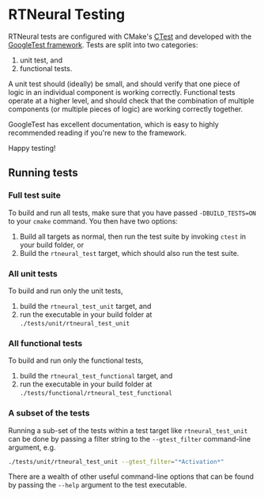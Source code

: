 # RTNeural Testing

RTNeural tests are configured with CMake's [CTest](https://cmake.org/cmake/help/book/mastering-cmake/chapter/Testing%20With%20CMake%20and%20CTest.html) and developed with the [GoogleTest framework](https://github.com/google/googletest). Tests are split into two categories:

1. unit test, and
2. functional tests.

A unit test should (ideally) be small, and should verify that one piece of
logic in an individual component is working correctly. Functional tests operate
at a higher level, and should check that the combination of multiple components
(or multiple pieces of logic) are working correctly together.

GoogleTest has excellent documentation, which is easy to highly recommended
reading if you're new to the framework.

Happy testing!

## Running tests

### Full test suite

To build and run all tests, make sure that you have passed `-DBUILD_TESTS=ON`
to your `cmake` command. You then have two options:

1. Build all targets as normal, then run the test suite by invoking `ctest` in your build folder, or
2. Build the `rtneural_test` target, which should also run the test suite.

### All unit tests

To build and run only the unit tests,

1. build the `rtneural_test_unit` target, and
2. run the executable in your build folder at `./tests/unit/rtneural_test_unit`

### All functional tests

To build and run only the functional tests,

1. build the `rtneural_test_functional` target, and
2. run the executable in your build folder at `./tests/functional/rtneural_test_functional`

### A subset of the tests

Running a sub-set of the tests within a test target like `rtneural_test_unit` can be done by passing
a filter string to the `--gtest_filter` command-line argument, e.g.

```sh
./tests/unit/rtneural_test_unit --gtest_filter="*Activation*"
```

There are a wealth of other useful command-line options that can be found by passing the `--help`
argument to the test executable.


